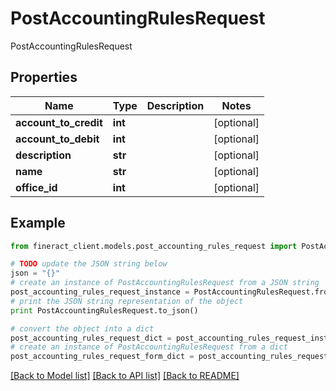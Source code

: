 # PostAccountingRulesRequest

PostAccountingRulesRequest

## Properties

Name | Type | Description | Notes
------------ | ------------- | ------------- | -------------
**account_to_credit** | **int** |  | [optional] 
**account_to_debit** | **int** |  | [optional] 
**description** | **str** |  | [optional] 
**name** | **str** |  | [optional] 
**office_id** | **int** |  | [optional] 

## Example

```python
from fineract_client.models.post_accounting_rules_request import PostAccountingRulesRequest

# TODO update the JSON string below
json = "{}"
# create an instance of PostAccountingRulesRequest from a JSON string
post_accounting_rules_request_instance = PostAccountingRulesRequest.from_json(json)
# print the JSON string representation of the object
print PostAccountingRulesRequest.to_json()

# convert the object into a dict
post_accounting_rules_request_dict = post_accounting_rules_request_instance.to_dict()
# create an instance of PostAccountingRulesRequest from a dict
post_accounting_rules_request_form_dict = post_accounting_rules_request.from_dict(post_accounting_rules_request_dict)
```
[[Back to Model list]](../README.md#documentation-for-models) [[Back to API list]](../README.md#documentation-for-api-endpoints) [[Back to README]](../README.md)



